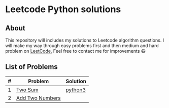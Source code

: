 # Leetcode Python solutions

## About

This repository will includes my solutions to Leetcode algorithm questions. I will make my way through easy problems first and then medium and hard problem on [LeetCode.](https://leetcode.com/) Feel free to contact me for improvements :smiley:


## List of Problems

| #    | Problem                                                                                                                                                         | Solution                                                                               |
| ---- | --------------------------------------------------------------------------------------------------------------------------------------------------------------- | -------------------------------------------------------------------------------------- |
| 1    | [Two Sum](https://leetcode.com/problems/two-sum/)                                                                                                               | [python3](https://github.com/cnkyrpsgl/leetcode/blob/master/solutions/1.py)            |
| 2    | [Add Two Numbers](https://leetcode.com/problems/add-two-numbers)                                                    
